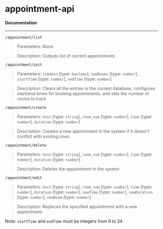 # appointment-api

#### Documentation
---

`/appointment/list`

> Parameters: None

> Description: Outputs list of current appointments

`/appointment/init`

> Parameters: `isAdmin` [type: `boolean`], `numRooms` [type: `number`], `startTime` [type: `number`], `endTime` [type: `number`]

> Description: Clears all the entries in the current database, configures
start/end times for booking appointments, and sets the number of rooms to
track

`/appointment/create`

> Parameters: `host` [type: `string`], `room_num` [type: `number`],
`time` [type: `number`], `duration` [type: `number`]

> Description: Creates a new appointment in the system if it doesn't conflict
with existing ones

`/appointment/delete`

> Parameters: `host` [type: `string`], `room_num` [type: `number`],
`time` [type: `number`], `duration` [type: `number`]

> Description: Deletes the appointment in the system

`/appointment/edit`

> Parameters: `host` [type: `string`], `room_num` [type: `number`],
`time` [type: `number`], `duration` [type: `number`], `newTime` [type: `number`], `newDuration` [type: `number`], `newRoom` [type: `number`]

> Description: Replaces the specified appointment with a new appointment


Note: `startTime` and `endTime` must be integers from 0 to 24

